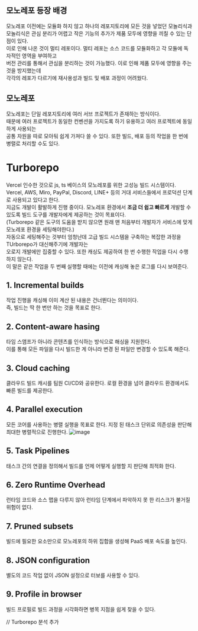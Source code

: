 ## 모노레포 등장 배경
모노레포 이전에는 모듈화 하지 않고 하나의 레포지토리에 모든 것을 넣었던 모놀리식과  
모놀리식은 관심 분리가 어렵고 작은 기능의 추가가 제품 모두에 영향을 끼칠 수 있는 단점이 있다.  
이로 인해 나온 것이 멀티 레포이다. 멀티 레포는 소스 코드를 모듈화하고 각 모듈에 독자적인 영역을 부여하고  
버전 관리를 통해서 관심을 분리하는 것이 가능했다. 이로 인해 제품 모두에 영향을 주는 것을 방지했는데  
각각의 레포가 다르기에 재사용성과 빌드 및 배포 과정이 어려웠다.

## 모노레포
모노레포는 단일 레포지토리에 여러 서브 프로젝트가 존재하는 방식이다.  
때문에 여러 프로젝트가 동일한 컨벤션을 가지도록 하기 유용하고 여러 프로젝트에 동일하게 사용되는  
공통 자원을 따로 모아둬 쉽게 가져다 쓸 수 있다. 또한 빌드, 배포 등의 작업을 한 번에 병렬로 처리할 수도 있다.

# Turborepo
Vercel 인수한 것으로 js, ts 베이스의 모노레포를 위한 고성능 빌드 시스템이다.  
Vercel, AWS, Miro, PayPal, Discord, LINE+ 등의 거대 서비스들에서 프로덕션 단계로 사용되고 있다고 한다.  
지금도 개발이 활발하게 진행 중이다.
모노레포 환경에서 **조금 더 쉽고 빠르게** 개발할 수 있도록 빌드 도구를 개발자에게 제공하는 것이 목표이다.  
(Turborepo 같은 도구의 도움을 받지 않으면 원래 맨 처음부터 개발자가 서비스에 맞게 모노레포 환경을 세팅해야한다.)  
자동으로 세팅해주는 것부터 엄청난데 고급 빌드 시스템을 구축하는 복잡한 과정을 TUrborepo가 대신해주기에 개발자는  
오로지 개발에만 집중할 수 있다. 또한 캐싱도 제공하여 한 번 수행한 작업을 다시 수행하지 않는다.  
이 말은 같은 작업을 두 번째 실행할 때에는 이전에 캐싱해 놓은 로그를 다시 보여준다.

## 1. Incremental builds
작업 진행을 캐싱해 이미 계산 된 내용은 건너뛴다는 의미이다.  
즉, 빌드는 딱 한 번만 하는 것을 목표로 한다.

## 2. Content-aware hasing
타임 스앰프가 아니라 콘텐츠를 인식하는 방식으로 해싱을 지원한다.  
이를 통해 모든 파일을 다시 빌드한 게 아니라 변경 된 파일만 변경할 수 있도록 해준다.  

## 3. Cloud caching
클라우드 빌드 캐시를 팀원 CI/CD와 공유한다. 로컬 환경을 넘어 클라우드 환경에서도 빠른 빌드를 제공한다.

## 4. Parallel execution
모든 코어를 사용하는 병렬 실행을 목표로 한다. 
지정 된 태스크 단위로 의존성을 판단해 최대한 병렬적으로 진행한다.
![image](https://github.com/user-attachments/assets/ec2fa4e2-6b3f-4edf-8db6-6c6fb4046709)

## 5. Task Pipelines
태스크 간의 연결을 정의해서 빌드를 언제 어떻게 실행할 지 판단해 최적화 한다.

## 6. Zero Runtime Overhead
런타임 코드와 소스 맵을 다루지 않아 런타임 단계에서 파악하지 못 한 리스크가 불거질 위험이 없다.

## 7. Pruned subsets
빌드에 필요한 요소만으로 모노레포의 하위 집합을 생성해 PaaS 배포 속도를 높인다.

## 8. JSON configuration
별도의 코드 작업 없이 JSON 설정으로 터보를 사용할 수 있다.

## 9. Profile in browser
빌드 프로필로 빌드 과정을 시각화하면 병목 지점을 쉽게 찾을 수 있다.

// Turborepo 분석 추가
